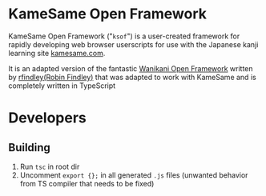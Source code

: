 # KameSame Open Framework

KameSame Open Framework ("`ksof`") is a user-created framework for rapidly developing web browser userscripts for use with the Japanese kanji learning site [kamesame.com](https://www.kamesame.com).

It is an adapted version of the fantastic [Wanikani Open Framework](https://community.wanikani.com/t/wanikani-open-framework-developer-thread/22231) written by [rfindley(Robin Findley)](https://community.wanikani.com/u/rfindley) that was adapted to work with KameSame and is completely written in TypeScript

# Developers

## Building

1. Run `tsc` in root dir
2. Uncomment `export {};` in all generated `.js` files (unwanted behavior from TS compiler that needs to be fixed)
